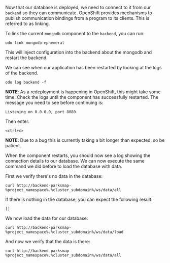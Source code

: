 Now that our database is deployed, we need to connect to it from our `backend` so they can communicate. OpenShift provides mechanisms to publish communication bindings from a program to its clients. This is referred to as linking.

To link the current ``mongodb`` component to the ``backend``, you can run:

```execute-1
odo link mongodb-ephemeral
```

This will inject configuration into the backend about the mongodb and restart the backend.

We can see when our application has been restarted by looking at the logs of the backend.

```execute-1
odo log backend -f
```

__NOTE__: As a redeployment is happening in OpenShift, this might take some time. Check the logs until the component has successfully restarted. The message you need to see before continuing is:

```
Listening on 0.0.0.0, port 8080
```

Then enter:

```execute-1
<ctrl+c>
```

__NOTE__: Due to a bug this is currently taking a bit longer than expected, so be patient.

When the component restarts, you should now see a log showing the connection details to our database. We can now execute the same command we did before to load the database with data.

First we verify there's no data in the database:

```execute-2
curl http://backend-parksmap-%project_namespace%.%cluster_subdomain%/ws/data/all
```

If there is nothing in the database, you can expect the following result:

```
[]
```

We now load the data for our database:

```execute-2
curl http://backend-parksmap-%project_namespace%.%cluster_subdomain%/ws/data/load
```

And now we verify that the data is there:

```execute-2
curl http://backend-parksmap-%project_namespace%.%cluster_subdomain%/ws/data/all
```
